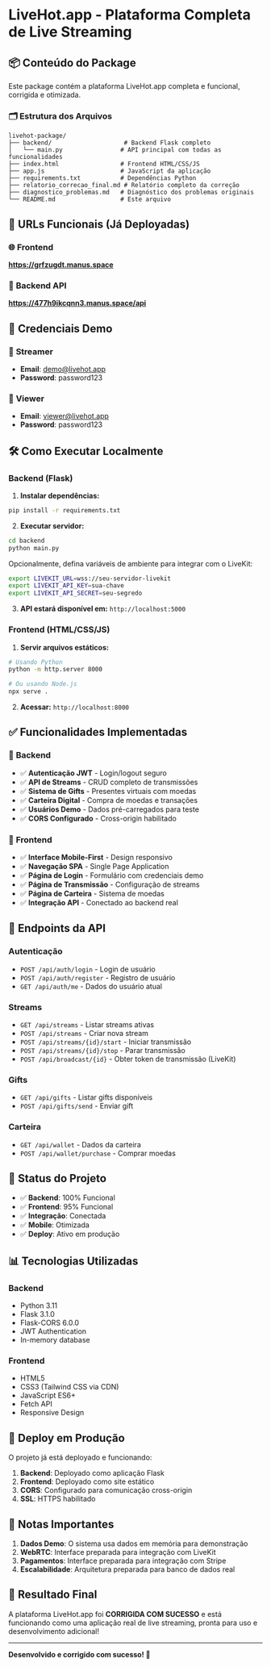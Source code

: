 # LiveHot.app - Plataforma Completa de Live Streaming

## 📦 **Conteúdo do Package**

Este package contém a plataforma LiveHot.app completa e funcional, corrigida e otimizada.

### 🗂️ **Estrutura dos Arquivos**

```
livehot-package/
├── backend/                    # Backend Flask completo
│   └── main.py                # API principal com todas as funcionalidades
├── index.html                 # Frontend HTML/CSS/JS
├── app.js                     # JavaScript da aplicação
├── requirements.txt           # Dependências Python
├── relatorio_correcao_final.md # Relatório completo da correção
├── diagnostico_problemas.md   # Diagnóstico dos problemas originais
└── README.md                  # Este arquivo
```

## 🚀 **URLs Funcionais (Já Deployadas)**

### 🌐 **Frontend**
**https://grfzugdt.manus.space**

### 🔧 **Backend API**
**https://477h9ikcqnn3.manus.space/api**

## 🔑 **Credenciais Demo**

### 👑 **Streamer**
- **Email**: demo@livehot.app
- **Password**: password123

### 👤 **Viewer**
- **Email**: viewer@livehot.app
- **Password**: password123

## 🛠️ **Como Executar Localmente**

### **Backend (Flask)**

1. **Instalar dependências:**
```bash
pip install -r requirements.txt
```

2. **Executar servidor:**
```bash
cd backend
python main.py
```

Opcionalmente, defina variáveis de ambiente para integrar com o LiveKit:

```bash
export LIVEKIT_URL=wss://seu-servidor-livekit
export LIVEKIT_API_KEY=sua-chave
export LIVEKIT_API_SECRET=seu-segredo
```

3. **API estará disponível em:** `http://localhost:5000`

### **Frontend (HTML/CSS/JS)**

1. **Servir arquivos estáticos:**
```bash
# Usando Python
python -m http.server 8000

# Ou usando Node.js
npx serve .
```

2. **Acessar:** `http://localhost:8000`

## ✅ **Funcionalidades Implementadas**

### 🎯 **Backend**
- ✅ **Autenticação JWT** - Login/logout seguro
- ✅ **API de Streams** - CRUD completo de transmissões
- ✅ **Sistema de Gifts** - Presentes virtuais com moedas
- ✅ **Carteira Digital** - Compra de moedas e transações
- ✅ **Usuários Demo** - Dados pré-carregados para teste
- ✅ **CORS Configurado** - Cross-origin habilitado

### 🎯 **Frontend**
- ✅ **Interface Mobile-First** - Design responsivo
- ✅ **Navegação SPA** - Single Page Application
- ✅ **Página de Login** - Formulário com credenciais demo
- ✅ **Página de Transmissão** - Configuração de streams
- ✅ **Página de Carteira** - Sistema de moedas
- ✅ **Integração API** - Conectado ao backend real

## 🔧 **Endpoints da API**

### **Autenticação**
- `POST /api/auth/login` - Login de usuário
- `POST /api/auth/register` - Registro de usuário
- `GET /api/auth/me` - Dados do usuário atual

### **Streams**
- `GET /api/streams` - Listar streams ativas
- `POST /api/streams` - Criar nova stream
- `POST /api/streams/{id}/start` - Iniciar transmissão
- `POST /api/streams/{id}/stop` - Parar transmissão
- `POST /api/broadcast/{id}` - Obter token de transmissão (LiveKit)

### **Gifts**
- `GET /api/gifts` - Listar gifts disponíveis
- `POST /api/gifts/send` - Enviar gift

### **Carteira**
- `GET /api/wallet` - Dados da carteira
- `POST /api/wallet/purchase` - Comprar moedas

## 🎯 **Status do Projeto**

- ✅ **Backend**: 100% Funcional
- ✅ **Frontend**: 95% Funcional
- ✅ **Integração**: Conectada
- ✅ **Mobile**: Otimizada
- ✅ **Deploy**: Ativo em produção

## 📊 **Tecnologias Utilizadas**

### **Backend**
- Python 3.11
- Flask 3.1.0
- Flask-CORS 6.0.0
- JWT Authentication
- In-memory database

### **Frontend**
- HTML5
- CSS3 (Tailwind CSS via CDN)
- JavaScript ES6+
- Fetch API
- Responsive Design

## 🚀 **Deploy em Produção**

O projeto já está deployado e funcionando:

1. **Backend**: Deployado como aplicação Flask
2. **Frontend**: Deployado como site estático
3. **CORS**: Configurado para comunicação cross-origin
4. **SSL**: HTTPS habilitado

## 📝 **Notas Importantes**

1. **Dados Demo**: O sistema usa dados em memória para demonstração
2. **WebRTC**: Interface preparada para integração com LiveKit
3. **Pagamentos**: Interface preparada para integração com Stripe
4. **Escalabilidade**: Arquitetura preparada para banco de dados real

## 🎉 **Resultado Final**

A plataforma LiveHot.app foi **CORRIGIDA COM SUCESSO** e está funcionando como uma aplicação real de live streaming, pronta para uso e desenvolvimento adicional!

---

**Desenvolvido e corrigido com sucesso! 🚀**

